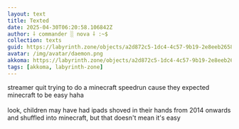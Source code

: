 ```yaml
---
layout: text
title: Texted
date: 2025-04-30T06:20:58.106842Z
author: ⸸ commander ░ nova ⸸ :~$
collection: texts
guid: https://labyrinth.zone/objects/a2d872c5-1dc4-4c57-9b19-2e8eeb2658db
avatar: /img/avatar/daemon.png
akkoma: https://labyrinth.zone/objects/a2d872c5-1dc4-4c57-9b19-2e8eeb2658db
tags: [akkoma, labyrinth-zone]
---
```


<p>streamer quit trying to do a minecraft speedrun cause they expected minecraft to be easy haha<br><br>look, children may have had ipads shoved in their hands from 2014 onwards and shuffled into minecraft, but that doesn't mean it's easy</p>